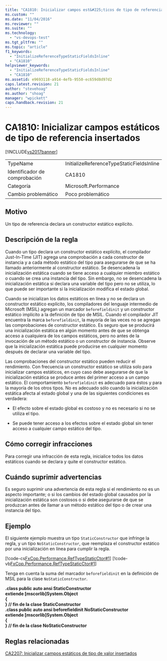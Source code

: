 ```yaml
---
title: "CA1810: Inicializar campos est&#225;ticos de tipo de referencia insertados | Microsoft Docs"
ms.custom: ""
ms.date: "11/04/2016"
ms.reviewer: ""
ms.suite: ""
ms.technology: 
  - "vs-devops-test"
ms.tgt_pltfrm: ""
ms.topic: "article"
f1_keywords: 
  - "InitializeReferenceTypeStaticFieldsInline"
  - "CA1810"
helpviewer_keywords: 
  - "InitializeReferenceTypeStaticFieldsInline"
  - "CA1810"
ms.assetid: e9693118-a914-4efb-9550-ec659d8d97d2
caps.latest.revision: 21
author: "stevehoag"
ms.author: "shoag"
manager: "wpickett"
caps.handback.revision: 21
---
```

# CA1810: Inicializar campos est&#225;ticos de tipo de referencia insertados
[!INCLUDE[vs2017banner](../code-quality/includes/vs2017banner.md)]

|||  
|-|-|  
|TypeName|InitializeReferenceTypeStaticFieldsInline|  
|Identificador de comprobación|CA1810|  
|Categoría|Microsoft.Performance|  
|Cambio problemático|Poco problemático|  
  
## Motivo  
 Un tipo de referencia declara un constructor estático explícito.  
  
## Descripción de la regla  
 Cuando un tipo declara un constructor estático explícito, el compilador Just\-In\-Time \(JIT\) agrega una comprobación a cada constructor de instancia y a cada método estático del tipo para asegurarse de que se ha llamado anteriormente al constructor estático.  Se desencadena la inicialización estática cuando se tiene acceso a cualquier miembro estático o cuando se crea una instancia del tipo.  Sin embargo, no se desencadena la inicialización estática si declara una variable del tipo pero no se utiliza, lo que puede ser importante si la inicialización modifica el estado global.  
  
 Cuando se inicializan los datos estáticos en línea y no se declara un constructor estático explícito, los compiladores del lenguaje intermedio de Microsoft \(MSIL\) agregan un marcador `beforefieldinit` y un constructor estático implícito a la definición de tipo de MSIL.  Cuando el compilador JIT encuentra la marca `beforefieldinit`, la mayoría de las veces no se agregan las comprobaciones de constructor estático.  Es seguro que se producirá una inicialización estática en algún momento antes de que se obtenga acceso a cualquiera de los campos estáticos, pero no antes de la invocación de un método estático o un constructor de instancia.  Observe que la inicialización estática puede producirse en cualquier momento después de declarar una variable del tipo.  
  
 Las comprobaciones del constructor estático pueden reducir el rendimiento.  Con frecuencia un constructor estático se utiliza solo para inicializar campos estáticos, en cuyo caso debe asegurarse de que la inicialización estática se produce antes del primer acceso a un campo estático.  El comportamiento `beforefieldinit` es adecuado para éstos y para la mayoría de los otros tipos.  No es adecuado sólo cuando la inicialización estática afecta al estado global y una de las siguientes condiciones es verdadera:  
  
-   El efecto sobre el estado global es costoso y no es necesario si no se utiliza el tipo.  
  
-   Se puede tener acceso a los efectos sobre el estado global sin tener acceso a cualquier campo estático del tipo.  
  
## Cómo corregir infracciones  
 Para corregir una infracción de esta regla, inicialice todos los datos estáticos cuando se declara y quite el constructor estático.  
  
## Cuándo suprimir advertencias  
 Es seguro suprimir una advertencia de esta regla si el rendimiento no es un aspecto importante; o si los cambios del estado global causados por la inicialización estática son costosos o si debe asegurarse de que se produzcan antes de llamar a un método estático del tipo o de crear una instancia del tipo.  
  
## Ejemplo  
 El siguiente ejemplo muestra un tipo `StaticConstructor` que infringe la regla, y un tipo `NoStaticConstructor`, que reemplaza el constructor estático por una inicialización en línea para cumplir la regla.  
  
 [!code-cs[FxCop.Performance.RefTypeStaticCtor#1](../code-quality/codesnippet/CSharp/ca1810-initialize-reference-type-static-fields-inline_1.cs)]
 [!code-vb[FxCop.Performance.RefTypeStaticCtor#1](../code-quality/codesnippet/VisualBasic/ca1810-initialize-reference-type-static-fields-inline_1.vb)]  
  
 Tenga en cuenta la suma del marcador `beforefieldinit` en la definición de MSIL para la clase `NoStaticConstructor`.  
  
  **.class public auto ansi StaticConstructor**  
 **extiende \[mscorlib\]System.Object**  
**{**  
**} \/\/ fin de la clase StaticConstructor**  
**.class public auto ansi beforefieldinit NoStaticConstructor**  
 **extiende \[mscorlib\]System.Object**  
**{**  
**} \/\/ fin de la clase NoStaticConstructor**   
## Reglas relacionadas  
 [CA2207: Inicializar campos estáticos de tipo de valor insertados](../code-quality/ca2207-initialize-value-type-static-fields-inline.md)